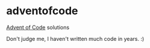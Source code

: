 # adventofcode
[Advent of Code](https://adventofcode.com) solutions

Don't judge me, I haven't written much code in years. :)
